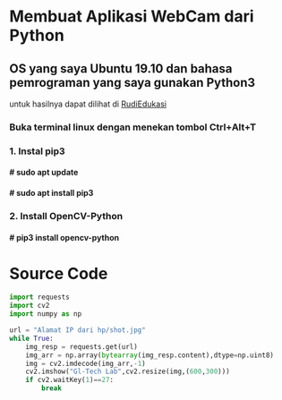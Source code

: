 # Membuat Aplikasi WebCam dari Python
## OS yang saya Ubuntu 19.10 dan bahasa pemrograman yang saya gunakan Python3
untuk hasilnya dapat dilihat di [RudiEdukasi](https://www.youtube.com/watch?v=juA_-6E45vs)
### Buka terminal linux dengan menekan tombol Ctrl+Alt+T 
### 1. Instal pip3
#### # sudo apt update
#### # sudo apt install pip3
### 2. Install OpenCV-Python 
#### # pip3 install opencv-python
# Source Code 
```py
import requests
import cv2
import numpy as np

url = "Alamat IP dari hp/shot.jpg"
while True:
    img_resp = requests.get(url)
    img_arr = np.array(bytearray(img_resp.content),dtype=np.uint8)
    img = cv2.imdecode(img_arr,-1)
    cv2.imshow("Gl-Tech Lab",cv2.resize(img,(600,300)))
    if cv2.waitKey(1)==27:
        break
```
